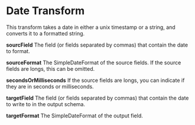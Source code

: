 # Date Transform

This transform takes a date in either a unix timestamp or a string, and converts it to a formatted string.

**sourcField** The field (or fields separated by commas) that contain the date to format.

**sourceFormat** The SimpleDateFormat of the source fields. If the source fields are longs, this can be omitted.

**secondsOrMilliseconds** If the source fields are longs, you can indicate if they are in seconds or milliseconds.

**targetField** The field (or fields separated by commas) that contain the date to write to in the output schema.

**targetFormat** The SimpleDateFormat of the output field.